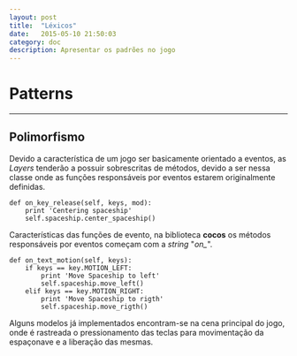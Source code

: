 ```yaml
---
layout: post
title:  "Léxicos"
date:   2015-05-10 21:50:03
category: doc
description: Apresentar os padrões no jogo
---
```


# Patterns
---

## Polimorfismo

Devido a característica de um jogo ser basicamente orientado a eventos, as *Layers* tenderão a possuir sobrescritas de métodos, devido a ser nessa classe onde as funções responsáveis por eventos estarem originalmente definidas.

    def on_key_release(self, keys, mod):
        print 'Centering spaceship'
        self.spaceship.center_spaceship()

Características das funções de evento, na biblioteca **cocos** os métodos responsáveis por eventos começam com a *string* "*on_*".

    def on_text_motion(self, keys):
        if keys == key.MOTION_LEFT:
            print 'Move Spaceship to left'
            self.spaceship.move_left()
        elif keys == key.MOTION_RIGHT:
            print 'Move Spaceship to rigth'
            self.spaceship.move_rigth()

Alguns modelos já implementados encontram-se na cena principal do jogo, onde é rastreada o pressionamento das teclas para movimentação da espaçonave e a liberação das mesmas.